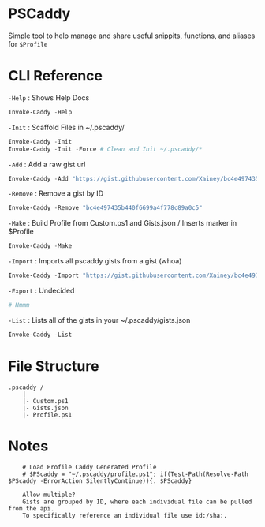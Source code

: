 # PSCaddy

Simple tool to help manage and share useful snippits, functions, and aliases for `$Profile`

# CLI Reference

`-Help` : Shows Help Docs

```powershell
Invoke-Caddy -Help
```

`-Init` : Scaffold Files in ~/.pscaddy/

```powershell
Invoke-Caddy -Init
Invoke-Caddy -Init -Force # Clean and Init ~/.pscaddy/*
```

`-Add` : Add a raw gist url

```powershell
Invoke-Caddy -Add "https://gist.githubusercontent.com/Xainey/bc4e497435b440f6699a4f778c89a0c5/raw/cfbd2f458bbec19ba62e7b721bb0cf092e5f9a68/touch.ps1"
```

`-Remove` : Remove a gist by ID

```powershell
Invoke-Caddy -Remove "bc4e497435b440f6699a4f778c89a0c5"
```

`-Make` : Build Profile from Custom.ps1 and Gists.json / Inserts marker in $Profile

```powershell
Invoke-Caddy -Make
```

`-Import` : Imports all pscaddy gists from a gist (whoa)

```powershell
Invoke-Caddy -Import "https://gist.githubusercontent.com/Xainey/bc4e497435b440f6699a4f778c89a0c5/raw/cfbd2f458bbec19ba62e7b721bb0cf092e5f9a68/pscaddy.json"
```

`-Export` : Undecided

```powershell
# Hmmm
```

`-List` : Lists all of the gists in your ~/.pscaddy/gists.json

```powershell
Invoke-Caddy -List
```

# File Structure

```
.pscaddy /
    |
    |- Custom.ps1
    |- Gists.json
    |- Profile.ps1

```

# Notes

```
    # Load Profile Caddy Generated Profile
    # $PScaddy = "~/.pscaddy/profile.ps1"; if(Test-Path(Resolve-Path $PScaddy -ErrorAction SilentlyContinue)){. $PScaddy}

    Allow multiple?
    Gists are grouped by ID, where each individual file can be pulled from the api.
    To specifically reference an individual file use id:/sha:.
```